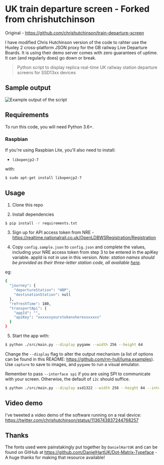 # UK train departure screen - Forked from chrishutchinson
Original - https://github.com/chrishutchinson/train-departure-screen

I have modified Chris Hutchinson version of the code to rahter use the Huxley 2 cross-platform JSON proxy for the GB railway Live Departure Boards. It is using their demo server comes with zero guarantees of uptime. It can (and regularly does) go down or break. 

> Python script to display replica real-time UK railway station departure screens for SSD13xx devices

## Sample output

![Example output of the script](capture.png)

## Requirements

To run this code, you will need Python 3.6+.

### Raspbian

If you're using Raspbian Lite, you'll also need to install:

- `libopenjp2-7`

with:

```bash
$ sudo apt-get install libopenjp2-7
```

## Usage

1. Clone this repo

2. Install dependencies

```bash
$ pip install -r requirements.txt
```

3. Sign up for API access token from NRE - https://realtime.nationalrail.co.uk/OpenLDBWSRegistration/Registration

4. Copy `config.sample.json` to `config.json` and complete the values, including your NRE access token from step 3 to be entered in the apiKey variable. appId is not in use in this version. _Note: station names should be provided as their three-letter station code, all available [here](https://www.nationalrail.co.uk/stations_destinations/48541.aspx)._

eg:
```bash
{
  "journey": {
    "departureStation": "HBP",
    "destinationStation": null
  },
  "refreshTime": 180,
  "transportApi": {
    "appId": "",
    "apiKey": "xxxxxxyourxtokenxherexxxxxxx"
  }
}
```

5. Start the app with:

```bash
$ python ./src/main.py --display pygame --width 256 --height 64
```

Change the `--display` flag to alter the output mechanism (a list of options can be found in this README: https://github.com/rm-hull/luma.examples). Use `capture` to save to images, and `pygame` to run a visual emulator.

Remember to pass `--interface spi` if you are using SPI to communicate with your screen. Otherwise, the default of `i2c` should suffice.

```bash
$ python ./src/main.py --display ssd1322 --width 256 --height 64 --interface spi
```

## Video demo

I've tweeted a video demo of the software running on a real device: https://twitter.com/chrishutchinson/status/1136743837244768257

## Thanks

The fonts used were painstakingly put together by `DanielHartUK` and can be found on GitHub at https://github.com/DanielHartUK/Dot-Matrix-Typeface - A huge thanks for making that resource available!
